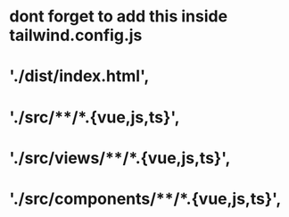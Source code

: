 # dont forget to add this inside tailwind.config.js

#    './dist/index.html',
#    './src/**/*.{vue,js,ts}',
#    './src/views/**/*.{vue,js,ts}',
#    './src/components/**/*.{vue,js,ts}',